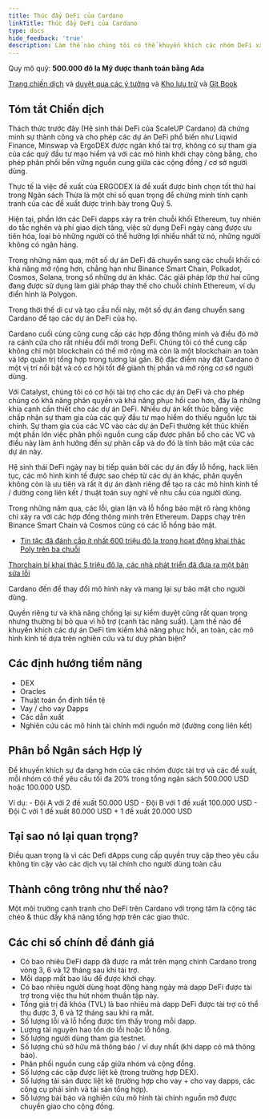 ```yaml
---
title: Thúc đẩy DeFi của Cardano
linkTitle: Thúc đẩy DeFi của Cardano
type: docs
hide_feedback: 'true'
description: Làm thế nào chúng tôi có thể khuyến khích các nhóm DeFi xây dựng / triển khai các giải pháp tài chính mở trên Cardano trong 6 tháng tới?
---
```


Quy mô quỹ: **500.000 đô la Mỹ được thanh toán bằng Ada**

[Trang chiến dịch](https://cardano.ideascale.com/a/campaign-home/26233) và [duyệt qua các ý tưởng](https://cardano.ideascale.com/a/ideas/top/campaign-filter/byids/campaigns/26233/stage/unspecified) và [Kho lưu trữ](https://github.com/Catalyst-Challenges/F7-Boosting-Cardanos-DeFi) và [Git Book](https://quality-assurance-dao.gitbook.io/catalyst-fund-7-challenges/fund-7/boosting-cardanos-defi)

## Tóm tắt Chiến dịch

Thách thức trước đây (Hệ sinh thái DeFi của ScaleUP Cardano) đã chứng minh sự thành công và cho phép các dự án DeFi phổ biến như Liqwid Finance, Minswap và ErgoDEX được ngân khố tài trợ, không có sự tham gia của các quỹ đầu tư mạo hiểm và với các mô hình khởi chạy công bằng, cho phép phân phối bền vững nguồn cung giữa các cộng đồng / cơ sở người dùng.

Thực tế là việc đề xuất của ERGODEX là đề xuất được bình chọn tốt thứ hai trong Ngân sách Thừa là một chỉ số quan trọng để chứng minh tính cạnh tranh của các đề xuất được trình bày trong Quỹ 5.

Hiện tại, phần lớn các DeFi dapps xảy ra trên chuỗi khối Ethereum, tuy nhiên do tắc nghẽn và phí giao dịch tăng, việc sử dụng DeFi ngày càng được ưu tiên hóa, loại bỏ những người có thể hưởng lợi nhiều nhất từ nó, những người không có ngân hàng.

Trong những năm qua, một số dự án DeFi đã chuyển sang các chuỗi khối có khả năng mở rộng hơn, chẳng hạn như Binance Smart Chain, Polkadot, Cosmos, Solana, trong số những dự án khác. Các giải pháp lớp thứ hai cũng đang được sử dụng làm giải pháp thay thế cho chuỗi chính Ethereum, ví dụ điển hình là Polygon.

Trong thời thế di cư và tạo cầu nối này, một số dự án đang chuyển sang Cardano để tạo các dự án DeFi của họ.

Cardano cuối cùng cũng cung cấp các hợp đồng thông minh và điều đó mở ra cánh cửa cho rất nhiều đổi mới trong DeFi. Chúng tôi có thể cung cấp không chỉ một blockchain có thể mở rộng mà còn là một blockchain an toàn và lớp quản trị tổng hợp trong tương lai gần. Bộ đặc điểm này đặt Cardano ở một vị trí nổi bật và có cơ hội tốt để giành thị phần và mở rộng cơ sở người dùng.

Với Catalyst, chúng tôi có cơ hội tài trợ cho các dự án DeFi và cho phép chúng có khả năng phân quyền và khả năng phục hồi cao hơn, đây là những khía cạnh cần thiết cho các dự án DeFi. Nhiều dự án kết thúc bằng việc chấp nhận sự tham gia của các quỹ đầu tư mạo hiểm do thiếu nguồn lực tài chính. Sự tham gia của các VC vào các dự án DeFi thường kết thúc khiến một phần lớn việc phân phối nguồn cung cấp được phân bổ cho các VC và điều này làm ảnh hưởng đến sự phân cấp và do đó là tính bảo mật của các dự án này.

Hệ sinh thái DeFi ngày nay bị tiếp quản bởi các dự án đầy lỗ hổng, hack liên tục, các mô hình kinh tế được sao chép từ các dự án khác, phân quyền không còn là ưu tiên và rất ít dự án dành riêng để tạo ra các mô hình kinh tế / đường cong liên kết / thuật toán suy nghĩ về nhu cầu của người dùng.

Trong những năm qua, các lỗi, gian lận và lỗ hổng bảo mật rõ ràng không chỉ xảy ra với các hợp đồng thông minh trên Ethereum. Dapps chạy trên Binance Smart Chain và Cosmos cũng có các lỗ hổng bảo mật.

- [Tin tặc đã đánh cắp ít nhất 600 triệu đô la trong hoạt động khai thác Poly trên ba chuỗi](https://cointelegraph.com/news/hackers-stole-at-least-600m-in-poly-exploit-across-three-chains)

[Thorchain bị khai thác 5 triệu đô la, các nhà phát triển đã đưa ra một bản sửa lỗi](https://www.theblockcrypto.com/post/111660/thorchain-suffers-5-million-exploit-developers-have-put-out-a-fix)

Cardano đến để thay đổi mô hình này và mang lại sự bảo mật cho người dùng.

Quyền riêng tư và khả năng chống lại sự kiểm duyệt cũng rất quan trọng nhưng thường bị bỏ qua vì hỗ trợ (canh tác năng suất). Làm thế nào để khuyến khích các dự án DeFi tìm kiếm khả năng phục hồi, an toàn, các mô hình kinh tế dựa trên nghiên cứu và tư duy phản biện?

## Các định hướng tiềm năng

- DEX
- Oracles
- Thuật toán ổn định tiền tệ
- Vay / cho vay Dapps
- Các dẫn xuất
- Nghiên cứu các mô hình tài chính mới nguồn mở (đường cong liên kết)

## Phân bổ Ngân sách Hợp lý

Để khuyến khích sự đa dạng hơn của các nhóm được tài trợ và các đề xuất, mỗi nhóm có thể yêu cầu tối đa 20% trong tổng ngân sách 500.000 USD hoặc 100.000 USD.

Ví dụ: - Đội A với 2 đề xuất 50.000 USD - Đội B với 1 đề xuất 100.000 USD - Đội C với 1 đề xuất 80.000 USD + 1 đề xuất 20.000 USD

## Tại sao nó lại quan trọng?

Điều quan trọng là vì các Defi dApps cung cấp quyền truy cập theo yêu cầu không tin cậy vào các dịch vụ tài chính cho người dùng toàn cầu

## Thành công trông như thế nào?

Một môi trường cạnh tranh cho DeFi trên Cardano với trọng tâm là cộng tác chéo &amp; thúc đẩy khả năng tổng hợp trên các giao thức.

## Các chỉ số chính để đánh giá

- Có bao nhiêu DeFi dapp đã được ra mắt trên mạng chính Cardano trong vòng 3, 6 và 12 tháng sau khi tài trợ.
- Mỗi dapp mất bao lâu để được khởi chạy.
- Có bao nhiêu người dùng hoạt động hàng ngày mà dapp DeFi được tài trợ trong việc thu hút nhóm thuần tập này.
- Tổng giá trị đã khóa (TVL) là bao nhiêu mà dapp DeFi được tài trợ có thể thu được 3, 6 và 12 tháng sau khi ra mắt.
- Số lượng lỗi và lỗ hổng được tìm thấy trong mỗi dapp.
- Lượng tài nguyên hao tổn do lỗi hoặc lỗ hổng.
- Số lượng người dùng tham gia testnet.
- Số lượng chủ sở hữu mã thông báo / ví duy nhất (khi dapp có mã thông báo).
- Phân phối nguồn cung cấp giữa nhóm và cộng đồng.
- Số lượng các cặp được liệt kê (trong trường hợp DEX).
- Số lượng tài sản được liệt kê (trường hợp cho vay + cho vay dapps, các công cụ phái sinh và tài sản tổng hợp).
- Số lượng bài báo và nghiên cứu mô hình tài chính nguồn mở được chuyển giao cho cộng đồng.
